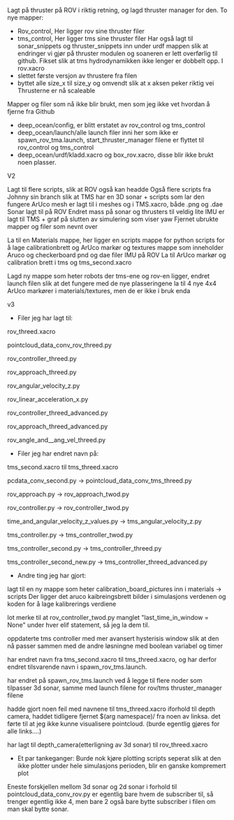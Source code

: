 Lagt på thruster på ROV i riktig retning, og lagd thruster manager for den.
To nye mapper:
- Rov_control,
  Her ligger rov sine thruster filer
- tms_control,
  Her ligger tms sine thruster filer
Har også lagt til sonar_snippets og thruster_snippets inn under urdf mappen slik at endringer vi gjør på thruster modulen og soaneren er lett overførlig til github.
Fikset slik at tms hydrodynamikken ikke lenger er dobbelt opp.
I rov.xacro
- slettet første versjon av thrustere fra filen
- byttet alle size_x til size_y og omvendt slik at x aksen peker riktig vei
Thrusterne er nå scaleable

Mapper og filer som nå ikke blir brukt, men som jeg ikke vet hvordan å fjerne fra Github
- deep_ocean/config, er blitt erstatet av rov_control og tms_control
- deep_ocean/launch/alle launch filer inni her som ikke er spawn_rov_tma.launch, start_thruster_manager filene er flyttet til rov_control og tms_control
- deep_ocean/urdf/kladd.xacro og box_rov.xacro, disse blir ikke brukt noen plasser.

V2

Lagt til flere scripts, slik at ROV også kan headde
Også flere scripts fra Johnny sin branch slik at TMS har en 3D sonar + scripts som lar den fungere
ArUco mesh er lagt til i meshes og i TMS.xacro, både .png og .dae
Sonar lagt til på ROV
Endret mass på sonar og thrusters til veldig lite
IMU er lagt til TMS + graf på slutten av simulering som viser yaw
Fjernet ubrukte mapper og filer som nevnt over

La til en Materials mappe, her ligger en scripts mappe for python scripts for å lage calibrationbrett og ArUco markør
og textures mappe som inneholder Aruco og checkerboard pnd og dae filer
IMU på ROV
La til ArUco markør og calibration brett i tms og tms_second.xacro


Lagd ny mappe som heter robots der tms-ene og rov-en ligger, endret launch filen slik at det fungere med de nye plasseringene
la til 4 nye 4x4 ArUco markører i materials/textures, men de er ikke i bruk enda

v3
- Filer jeg har lagt til:

rov_threed.xacro

pointcloud_data_conv_rov_threed.py

rov_controller_threed.py

rov_approach_threed.py

rov_angular_velocity_z.py

rov_linear_acceleration_x.py

rov_controller_threed_advanced.py

rov_approach_threed_advanced.py

rov_angle_and__ang_vel_threed.py

- Filer jeg har endret navn på:

tms_second.xacro til tms_threed.xacro

pcdata_conv_second.py -> pointcloud_data_conv_tms_threed.py

rov_approach.py -> rov_approach_twod.py

rov_controller.py -> rov_controller_twod.py

time_and_angular_velocity_z_values.py -> tms_angular_velocity_z.py

tms_controller.py -> tms_controller_twod.py

tms_controller_second.py -> tms_controller_threed.py

tms_controller_second_new.py -> tms_controller_threed_advanced.py

- Andre ting jeg har gjort:

lagt til en ny mappe som heter calibration_board_pictures inn i materials -> scripts
Der ligger det aruco kaibreingsbrett bilder i simulasjons verdenen og koden for å lage kalibrerings verdiene

lot merke til at rov_controller_twod.py manglet "last_time_in_window = None" under hver elif statement, så jeg la dem til.

oppdaterte tms controller med mer avansert hysterisis window slik at den nå passer sammen med de andre løsningne med boolean variabel og timer

har endret navn fra tms_second.xacro til tms_threed.xacro, og har derfor endret tilsvarende navn i spawn_rov_tms.launch.

har endret på spawn_rov_tms.launch ved å legge til flere noder som tilpasser 3d sonar, samme med launch filene for rov/tms thruster_manager filene

hadde gjort noen feil med navnene til tms_threed.xacro iforhold til depth camera, haddet tidligere fjernet $(arg namespace)/ fra noen av linksa.
det førte til at jeg ikke kunne visualisere pointcloud. (burde egentlig gjøres for alle links....)

har lagt til depth_camera(etterligning av 3d sonar) til rov_threed.xacro 


- Et par tankeganger:
Burde nok kjøre plotting scripts seperat slik at den ikke plotter under hele simulasjons perioden, blir en ganske kompremert plot

Eneste forskjellen mellom 3d sonar og 2d sonar i forhold til pointcloud_data_conv_rov.py er egentlig bare hvem de subscriber til, 
så trenger egentlig ikke 4, men bare 2 også bare bytte subscriber i filen om man skal bytte sonar.

